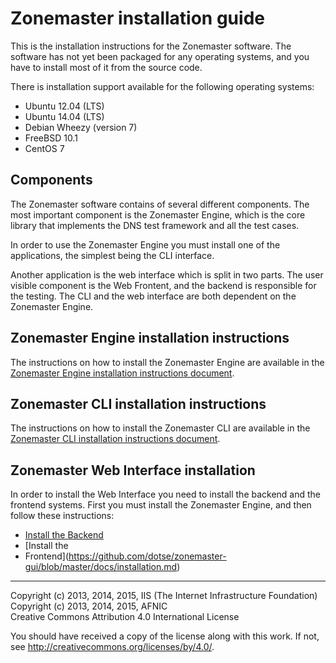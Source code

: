 # Zonemaster installation guide

This is the installation instructions for the Zonemaster software. The
software has not yet been packaged for any operating systems, and you
have to install most of it from the source code.

There is installation support available for the following operating systems:

 * Ubuntu 12.04 (LTS)
 * Ubuntu 14.04 (LTS)
 * Debian Wheezy (version 7)
 * FreeBSD 10.1
 * CentOS 7


## Components

The Zonemaster software contains of several different components. The
most important component is the Zonemaster Engine, which is the core
library that implements the DNS test framework and all the test cases.

In order to use the Zonemaster Engine you must install one of the
applications, the simplest being the CLI interface.

Another application is the web interface which is split in two
parts. The user visible component is the Web Frontent, and the backend
is responsible for the testing. The CLI and the web interface are both
dependent on the Zonemaster Engine.


## Zonemaster Engine installation instructions

The instructions on how to install the Zonemaster Engine are available in the
[Zonemaster Engine installation instructions
document](https://github.com/dotse/zonemaster-engine/blob/master/docs/installation.md).


## Zonemaster CLI installation instructions

The instructions on how to install the Zonemaster CLI are available in the
[Zonemaster CLI installation instructions
document](https://github.com/dotse/zonemaster-cli/blob/master/docs/installation.md).


## Zonemaster Web Interface installation

In order to install the Web Interface you need to install the backend
and the frontend systems. First you must install the Zonemaster Engine,
and then follow these instructions:

 * [Install the Backend](https://github.com/dotse/zonemaster-backend/blob/master/docs/installation.md)
 * [Install the
 * Frontend](https://github.com/dotse/zonemaster-gui/blob/master/docs/installation.md)



-------

Copyright (c) 2013, 2014, 2015, IIS (The Internet Infrastructure Foundation)  
Copyright (c) 2013, 2014, 2015, AFNIC  
Creative Commons Attribution 4.0 International License

You should have received a copy of the license along with this
work.  If not, see <http://creativecommons.org/licenses/by/4.0/>.
